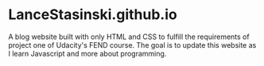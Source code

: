 # LanceStasinski.github.io
A blog website built with only HTML and CSS to fulfill the requirements of project one of Udacity's FEND course. The goal is to update this website as I learn Javascript and more about programming.

